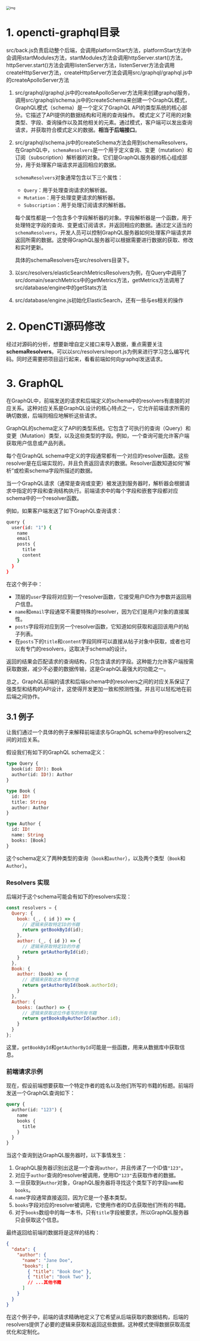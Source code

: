 <img src="./img/architecture.png" alt="img" style="zoom:60%;" />

# 1. opencti-graphql目录

src/back.js负责启动整个后端，会调用platformStart方法，platformStart方法中会调用startModules方法，startModules方法会调用httpServer.start()方法，httpServer.start()方法会调用listenServer方法，listenServer方法会调用createHttpServer方法，createHttpServer方法会调用src/graphql/graphql.js中的createApolloServer方法

1. src/graphql/graphql.js中的createApolloServer方法用来创建graphql服务，调用src/graphql/schema.js中的createSchema来创建一个GraphQL模式，GraphQL模式（schema）是一个定义了GraphQL API的类型系统的核心部分。它描述了API提供的数据结构和可用的查询操作。 模式定义了可用的对象类型、字段、查询操作以及其他相关的元素。通过模式，客户端可以发出查询请求，并获取符合模式定义的数据。**相当于后端接口**。

2. src/graphql/schema.js中的createSchema方法会用到schemaResolvers，在GraphQL中，`schemaResolvers`是一个用于定义查询、变更（mutation）和订阅（subscription）解析器的对象。它们是GraphQL服务器的核心组成部分，用于处理客户端请求并返回相应的数据。

   `schemaResolvers`对象通常包含以下三个属性：

   - `Query`：用于处理查询请求的解析器。
   - `Mutation`：用于处理变更请求的解析器。
   - `Subscription`：用于处理订阅请求的解析器。

   每个属性都是一个包含多个字段解析器的对象。字段解析器是一个函数，用于处理特定字段的查询、变更或订阅请求，并返回相应的数据。通过定义适当的`schemaResolvers`，开发人员可以控制GraphQL服务器如何处理客户端请求并返回所需的数据。这使得GraphQL服务器可以根据需要进行数据的获取、修改和实时更新。

   具体的schemaResolvers在src/resolvers目录下。

3. 以src/resolvers/elasticSearchMetricsResolvers为例，在Query中调用了src/domain/searchMetrics中的getMetrics方法，getMetrics方法调用了src/database/engine中的getStats方法

4. src/database/engine.js初始化ElasticSearch，还有一些与es相关的操作

# 2. OpenCTI源码修改

经过对源码的分析，想要新增自定义接口来导入数据，重点需要关注**schemaResolvers**。可以以src/resolvers/report.js为例来进行学习怎么编写代码。同时还需要把项目运行起来，看看前端如何向graphql发送请求。



# 3. GraphQL

在GraphQL中，前端发送的请求和后端定义的schema中的resolvers有直接的对应关系。这种对应关系是GraphQL设计的核心特点之一，它允许前端请求所需的确切数据，后端则相应地解析这些请求。

GraphQL的schema定义了API的类型系统。它包含了可执行的查询（Query）和变更（Mutation）类型，以及这些类型的字段。例如，一个查询可能允许客户端获取用户信息或产品列表。

每个在GraphQL schema中定义的字段通常都有一个对应的resolver函数。这些resolver是在后端实现的，并且负责返回请求的数据。Resolver函数知道如何“解析”或检索schema字段所描述的数据。

当一个GraphQL请求（通常是查询或变更）被发送到服务器时，解析器会根据请求中指定的字段和查询结构执行。前端请求中的每个字段和嵌套字段都对应schema中的一个resolver函数。

例如，如果客户端发送了如下GraphQL查询请求：

```bash
query {
  user(id: "1") {
    name
    email
    posts {
      title
      content
    }
  }
}
```

在这个例子中：

- 顶层的`user`字段将对应到一个resolver函数，它接受用户ID作为参数并返回用户信息。
- `name`和`email`字段通常不需要特殊的resolver，因为它们是用户对象的直接属性。
- `posts`字段将对应到另一个resolver函数，它知道如何获取和返回该用户的帖子列表。
- 在`posts`下的`title`和`content`字段同样可以直接从帖子对象中获取，或者也可以有专门的resolvers，这取决于schema的设计。

返回的结果会匹配请求的查询结构，只包含请求的字段。这种能力允许客户端按需获取数据，减少不必要的数据传输，这是GraphQL最强大的功能之一。

总之，GraphQL前端的请求和后端schema中的resolvers之间的对应关系保证了强类型和结构的API设计，这使得开发更加一致和预测性强，并且可以轻松地在前后端之间协作。

## 3.1 例子

让我们通过一个具体的例子来解释前端请求与GraphQL schema中的resolvers之间的对应关系。

假设我们有如下的GraphQL schema定义：

```graphql
type Query {
  book(id: ID!): Book
  author(id: ID!): Author
}

type Book {
  id: ID!
  title: String
  author: Author
}

type Author {
  id: ID!
  name: String
  books: [Book]
}
```

这个schema定义了两种类型的查询（`book`和`author`），以及两个类型（`Book`和`Author`）。

### Resolvers 实现

后端对于这个schema可能会有如下的resolvers实现：

```javascript
const resolvers = {
  Query: {
    book: (_, { id }) => {
      // 逻辑来获取特定ID的书籍
      return getBookById(id);
    },
    author: (_, { id }) => {
      // 逻辑来获取特定ID的作者
      return getAuthorById(id);
    }
  },
  Book: {
    author: (book) => {
      // 逻辑来获取这本书的作者
      return getAuthorById(book.authorId);
    }
  },
  Author: {
    books: (author) => {
      // 逻辑来获取这位作者写的所有书籍
      return getBooksByAuthorId(author.id);
    }
  }
};
```

这里，`getBookById`和`getAuthorById`可能是一些函数，用来从数据库中获取信息。

### 前端请求示例

现在，假设前端想要获取一个特定作者的姓名以及他们所写的书籍的标题。前端将发送一个GraphQL查询如下：

```graphql
query {
  author(id: "123") {
    name
    books {
      title
    }
  }
}
```

当这个查询到达GraphQL服务器时，以下事情发生：

1. GraphQL服务器识别出这是一个查询`author`，并且传递了一个ID值`"123"`。
2. 对应于`author`查询的resolver被调用，使用ID`"123"`去获取作者的数据。
3. 一旦获取到`Author`对象，GraphQL服务器将寻找这个类型下的字段`name`和`books`。
4. `name`字段通常直接返回，因为它是一个基本类型。
5. `books`字段对应的resolver被调用，它使用作者的ID去获取他们所有的书籍。
6. 对于`books`数组中的每一本书，只有`title`字段被要求，所以GraphQL服务器只会获取这个信息。

最终返回给前端的数据将是这样的结构：

```json
{
  "data": {
    "author": {
      "name": "Jane Doe",
      "books": [
        { "title": "Book One" },
        { "title": "Book Two" },
        // ...其他书籍
      ]
    }
  }
}
```

在这个例子中，前端的请求精确地定义了它希望从后端获取的数据结构，后端的resolvers提供了必要的逻辑来获取和返回这些数据。这种模式使得数据获取高度优化和定制化。